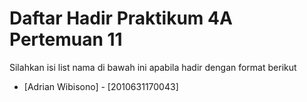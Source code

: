# Daftar Hadir Praktikum 4A Pertemuan 11
Silahkan isi list nama di bawah ini apabila hadir dengan format berikut

- [Adrian Wibisono] - [2010631170043]
